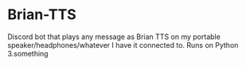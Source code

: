 # Brian-TTS
Discord bot that plays any message as Brian TTS on my portable speaker/headphones/whatever I have it connected to. 
Runs on Python 3.something
